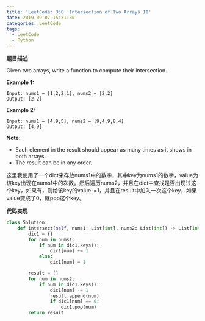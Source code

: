 ```yaml
---
title: 'LeetCode: 350. Intersection of Two Arrays II'
date: 2019-09-07 15:31:30
categories: LeetCode
tags:
  - LeetCode
  - Python
---
```


**题目描述**

Given two arrays, write a function to compute their intersection.

**Example 1:**

```
Input: nums1 = [1,2,2,1], nums2 = [2,2]
Output: [2,2]
```

**Example 2:**

```
Input: nums1 = [4,9,5], nums2 = [9,4,9,8,4]
Output: [4,9]
```

**Note:**

- Each element in the result should appear as many times as it shows in both arrays.
- The result can be in any order.

<!--more-->



这里我使用了一个dict来存放nums1中的数字，其中key为nums1的数字，value为该key出现在nums1中的次数。然后遍历nums2，并且在dict中查找是否出现过这个key，如果有，则给该key的value-=1，并且在result中加入一次这个key，如果value变成了0，就pop这个key。

**代码实现**

```python
class Solution:
    def intersect(self, nums1: List[int], nums2: List[int]) -> List[int]:
        dic1 = {}
        for num in nums1:
            if num in dic1.keys():
                dic1[num] += 1
            else:
                dic1[num] = 1

        result = []
        for num in nums2:
            if num in dic1.keys():
                dic1[num] -= 1
                result.append(num)
                if dic1[num] == 0:
                    dic1.pop(num)
        return result
```

